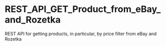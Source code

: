 # REST_API_GET_Product_from_eBay_and_Rozetka
REST API for getting products, in particular, by price filter from  eBay and Rozetka
